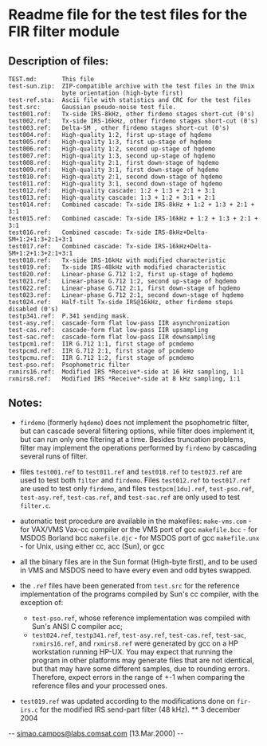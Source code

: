 # Readme file for the test files for the FIR filter module

## Description of files:

    TEST.md:       This file
    test-sun.zip:  ZIP-compatible archive with the test files in the Unix
                   byte orientation (high-byte first)
    test-ref.sta:  Ascii file with statistics and CRC for the test files
    test.src:      Gaussian pseudo-noise test file.
    test001.ref:   Tx-side IRS-8kHz, other firdemo stages short-cut (0's)
    test002.ref:   Tx-side IRS-16kHz, other firdemo stages short-cut (0's)
    test003.ref:   Delta-SM , other firdemo stages short-cut (0's)
    test004.ref:   High-quality 1:2, first up-stage of hqdemo
    test005.ref:   High-quality 1:3, first up-stage of hqdemo
    test006.ref:   High-quality 1:2, second up-stage of hqdemo
    test007.ref:   High-quality 1:3, second up-stage of hqdemo
    test008.ref:   High-quality 2:1, first down-stage of hqdemo
    test009.ref:   High-quality 3:1, first down-stage of hqdemo
    test010.ref:   High-quality 2:1, second down-stage of hqdemo
    test011.ref:   High-quality 3:1, second down-stage of hqdemo
    test012.ref:   High-quality cascade: 1:2 + 1:3 + 2:1 + 3:1
    test013.ref:   High-quality cascade: 1:3 + 1:2 + 3:1 + 2:1
    test014.ref:   Combined cascade: Tx-side IRS-8kHz + 1:2 + 1:3 + 2:1 + 3:1
    test015.ref:   Combined cascade: Tx-side IRS-16kHz + 1:2 + 1:3 + 2:1 + 3:1
    test016.ref:   Combined cascade: Tx-side IRS-8kHz+Delta-SM+1:2+1:3+2:1+3:1
    test017.ref:   Combined cascade: Tx-side IRS-16kHz+Delta-SM+1:2+1:3+2:1+3:1
    test018.ref:   Tx-side IRS-16kHz with modified characteristic
    test019.ref:   Tx-side IRS-48kHz with modified characteristic
    test020.ref:   Linear-phase G.712 1:2, first up-stage of hqdemo
    test021.ref:   Linear-phase G.712 1:2, second up-stage of hqdemo
    test022.ref:   Linear-phase G.712 2:1, first down-stage of hqdemo
    test023.ref:   Linear-phase G.712 2:1, second down-stage of hqdemo
    test024.ref:   Half-tilt Tx-side IRS@16kHz, other firdemo steps disabled (0's)
    testp341.ref:  P.341 sending mask.
    test-asy.ref:  cascade-form flat low-pass IIR asynchronization
    test-cas.ref:  cascade-form flat low-pass IIR upsampling
    test-sac.ref:  cascade-form flat low-pass IIR downsampling
    testpcm1.ref:  IIR G.712 1:1, first stage of pcmdemo
    testpcmd.ref:  IIR G.712 2:1, first stage of pcmdemo
    testpcmu.ref:  IIR G.712 1:2, first stage of pcmdemo
    test-pso.ref:  Psophometric filter
    rxmirs16.ref:  Modified IRS *Receive*-side at 16 kHz sampling, 1:1
    rxmirs8.ref:   Modified IRS *Receive*-side at 8 kHz sampling, 1:1

## Notes:

- `firdemo` (formerly `hqdemo`) does not implement the psophometric filter, but
  can cascade several filtering options, while filter does implement it,
  but can run only one filtering at a time. Besides truncation problems,
  filter may implement the operations performed by `firdemo` by cascading
  several runs of filter.

- files `test001.ref` to `test011.ref` and `test018.ref` to `test023.ref` are used
  to test both `filter` and `firdemo`. Files `test012.ref` to `test017.ref` are used
  to test only `firdemo`, and files `testpcm[1du].ref`, `test-pso.ref`, `test-asy.ref`,
  `test-cas.ref`, and `test-sac.ref` are only used to test `filter.c`.

- automatic test procedure are available in the makefiles:
	`make-vms.com` - for VAX/VMS Vax-cc compiler or the VMS port of gcc
	`makefile.bcc` - for MSDOS Borland bcc
	`makefile.djc` - for MSDOS port of gcc
	`makefile.unx` - for Unix, using either cc, acc (Sun), or gcc

- all the binary files are in the Sun format (High-byte first), and to be
  used in VMS and MSDOS need to have every even and odd bytes swapped.

- the `.ref` files have been generated from `test.src` for the reference
  implementation of the programs compiled by Sun's cc compiler, with the 
  exception of:
  + `test-pso.ref`, whose reference implementation was compiled with
    Sun's ANSI C compiler acc;
  + `test024.ref`, `testp341.ref`, `test-asy.ref`, `test-cas.ref`, `test-sac`,
    `rxmirs16.ref`, and `rxmirs8.ref` were generated by gcc on a HP
    workstation running HP-UX.
  You may expect that running the program in other platforms may generate 
  files that are not identical, but that may have some different samples, 
  due to rounding errors. Therefore, expect errors in the range of +-1 
  when comparing the reference files and your processed ones.

 - `test019.ref` was updated according to the modifications done on `fir-irs.c`
  for the modified IRS send-part filter (48 kHz). ** 3 december 2004

-- <simao.campos@labs.comsat.com> [13.Mar.2000] --
